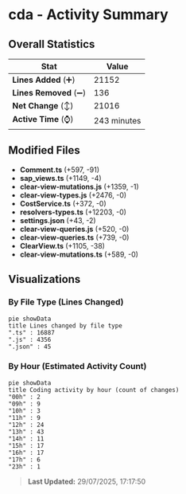 # cda - Activity Summary 

## Overall Statistics

| Stat                   | Value                                                             |
| ---------------------- | ----------------------------------------------------------------- |
| **Lines Added** (➕)   | 21152                                          |
| **Lines Removed** (➖) | 136                                        |
| **Net Change** (↕)    | 21016                |
| **Active Time** (⌚)   | 243 minutes |


## Modified Files
- **Comment.ts** (+597, -91)
- **sap_views.ts** (+1149, -4)
- **clear-view-mutations.js** (+1359, -1)
- **clear-view-types.js** (+2476, -0)
- **CostService.ts** (+372, -0)
- **resolvers-types.ts** (+12203, -0)
- **settings.json** (+43, -2)
- **clear-view-queries.js** (+520, -0)
- **clear-view-queries.ts** (+739, -0)
- **ClearView.ts** (+1105, -38)
- **clear-view-mutations.ts** (+589, -0)

## Visualizations

### By File Type (Lines Changed)

```mermaid
pie showData
title Lines changed by file type
".ts" : 16887
".js" : 4356
".json" : 45
```

### By Hour (Estimated Activity Count)

```mermaid
pie showData
title Coding activity by hour (count of changes)
"00h" : 2
"09h" : 9
"10h" : 3
"11h" : 9
"12h" : 24
"13h" : 43
"14h" : 11
"15h" : 17
"16h" : 17
"17h" : 6
"23h" : 1
```


> **Last Updated:** 29/07/2025, 17:17:50
